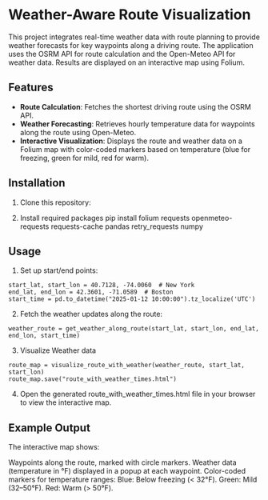 # Weather-Aware Route Visualization

This project integrates real-time weather data with route planning to provide weather forecasts for key waypoints along a driving route. The application uses the OSRM API for route calculation and the Open-Meteo API for weather data. Results are displayed on an interactive map using Folium.

## Features

- **Route Calculation**: Fetches the shortest driving route using the OSRM API.
- **Weather Forecasting**: Retrieves hourly temperature data for waypoints along the route using Open-Meteo.
- **Interactive Visualization**: Displays the route and weather data on a Folium map with color-coded markers based on temperature (blue for freezing, green for mild, red for warm).

## Installation

1. Clone this repository:

2. Install required packages
pip install folium requests openmeteo-requests requests-cache pandas retry_requests numpy

## Usage

1. Set up start/end points:
```
start_lat, start_lon = 40.7128, -74.0060  # New York
end_lat, end_lon = 42.3601, -71.0589  # Boston
start_time = pd.to_datetime("2025-01-12 10:00:00").tz_localize('UTC')
```
2. Fetch the weather updates along the route:
```
weather_route = get_weather_along_route(start_lat, start_lon, end_lat, end_lon, start_time)
```

3. Visualize Weather data
```
route_map = visualize_route_with_weather(weather_route, start_lat, start_lon)
route_map.save("route_with_weather_times.html")
```
4. Open the generated route_with_weather_times.html file in your browser to view the interactive map.

## Example Output
The interactive map shows:

Waypoints along the route, marked with circle markers.
Weather data (temperature in °F) displayed in a popup at each waypoint.
Color-coded markers for temperature ranges:
Blue: Below freezing (< 32°F).
Green: Mild (32–50°F).
Red: Warm (> 50°F).


